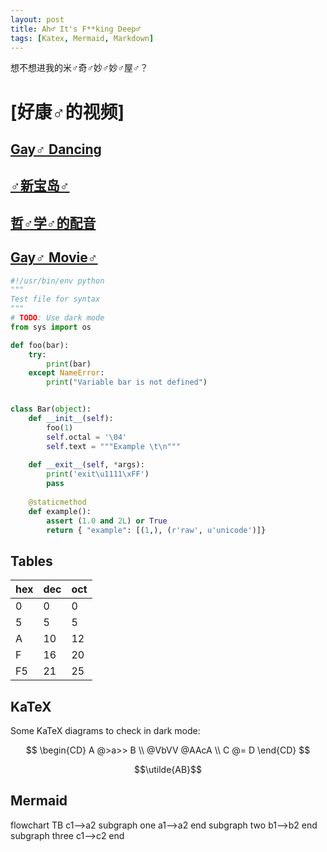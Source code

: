 ```yaml
---
layout: post
title: Ah♂ It's F**king Deep♂
tags: [Katex, Mermaid, Markdown]
---
```


想不想进我的米♂奇♂妙♂妙♂屋♂？


 
# [好康♂的视频]
## [Gay♂ Dancing](https://www.bilibili.com/video/BV1Ux411W79m?spm_id_from=333.337.search-card.all.click&vd_source=036e63032598facf43efbe2a334e8e7c)
## [♂新宝岛♂](https://www.bilibili.com/video/BV1j4411W7F7?spm_id_from=333.337.search-card.all.click&vd_source=036e63032598facf43efbe2a334e8e7c)
## [哲♂学♂的配音](https://www.bilibili.com/video/BV1rU4y1Q7Fh?spm_id_from=333.337.search-card.all.click&vd_source=036e63032598facf43efbe2a334e8e7c)
## [Gay♂ Movie♂](https://www.bilibili.com/video/BV1gV411i7vq?spm_id_from=333.337.search-card.all.click&vd_source=036e63032598facf43efbe2a334e8e7c) 


```python
#!/usr/bin/env python
"""
Test file for syntax
"""
# TODO: Use dark mode
from sys import os

def foo(bar): 
    try:
        print(bar)
    except NameError:
        print("Variable bar is not defined")


class Bar(object): 
    def __init__(self):
        foo(1)
        self.octal = '\04'
        self.text = """Example \t\n"""
    
    def __exit__(self, *args):
        print('exit\u1111\xFF')
        pass
    
    @staticmethod
    def example():
        assert (1.0 and 2L) or True
        return { "example": [(1,), (r'raw', u'unicode')]}
```

## Tables

| hex | dec | oct |
| -   | -   | -   |
| 0   | 0   | 0   |
| 5   | 5   | 5   |
| A   | 10  | 12  |
| F   | 16  | 20  |
| F5  | 21  | 25  |

## KaTeX

Some KaTeX diagrams to check in dark mode:

$$
\begin{CD}
A @>a>> B \\
@VbVV @AAcA \\
C @= D
\end{CD}
$$

$$\utilde{AB}$$

## Mermaid

<div class="mermaid">
flowchart TB
    c1-->a2
    subgraph one
    a1-->a2
    end
    subgraph two
    b1-->b2
    end
    subgraph three
    c1-->c2
    end
</div>
